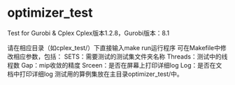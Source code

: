 # optimizer_test
Test for Gurobi &amp; Cplex
Cplex版本1.2.8，Gurobi版本：8.1

请在相应目录（如cplex_test/）下直接输入make run运行程序
可在Makefile中修改相应参数，包括：
  SETS：需要测试的测试集文件夹名称
  Threads：测试中的线程数
  Gap：mip收敛的精度
  Srceen：是否在屏幕上打印详细log
  Log：是否在文档中打印详细log
测试用的算例集放在主目录optimizer_test/中。
